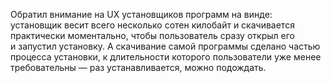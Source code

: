 Обратил внимание на UX установщиков программ на винде: установщик весит всего несколько сотен килобайт и скачивается практически моментально, чтобы пользователь сразу открыл его и запустил установку. А скачивание самой программы сделано частью процесса установки, к длительности которого пользователи уже менее требовательны — раз устанавливается, можно подождать.
